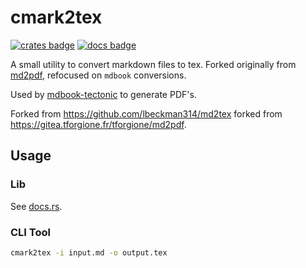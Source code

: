 # cmark2tex

[![crates badge][crates-badge]][crates.io]
[![docs badge][docs-badge]][docs]

[crates.io]: https://crates.io/crates/cmark2tex
[crates-badge]: https://img.shields.io/badge/crates.io-v0.1.3-orange.svg?longCache=true

[docs]: https://docs.rs/crate/cmark2tex/0.1.3
[docs-badge]: https://docs.rs/cmark2tex/badge.svg

A small utility to convert markdown files to tex. Forked originally from [md2pdf](https://gitea.tforgione.fr/tforgione/md2pdf/), refocused on `mdbook` conversions.

Used by [mdbook-tectonic](https://github.com/drahnr/mdbook-tectonic) to generate PDF's.

Forked from <https://github.com/lbeckman314/md2tex> forked from <https://gitea.tforgione.fr/tforgione/md2pdf>.

## Usage

### Lib

See [docs.rs][docs]. 

### CLI Tool

```sh
cmark2tex -i input.md -o output.tex
```
